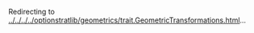 Redirecting to
[../../../../optionstratlib/geometrics/trait.GeometricTransformations.html](../../../../optionstratlib/geometrics/trait.GeometricTransformations.html)\...
